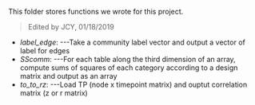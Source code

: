 This folder stores functions we wrote for this project.

>Edited by JCY, 01/18/2019


* *label_edge*:
---Take a community label vector and output a vector of label for edges
* *SScomm*:
---For each table along the third dimension of an array, compute sums of squares of each category according to a design matrix and output as an array
* *to_to_rz*:
---Load TP (node x timepoint matrix) and ouptut correlation matrix (z or r matrix)